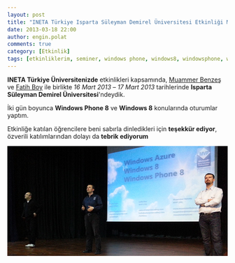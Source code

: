 ```yaml
---
layout: post
title: "INETA Türkiye Isparta Süleyman Demirel Üniversitesi Etkinliği Mart 2013"
date: 2013-03-18 22:00
author: engin.polat
comments: true
category: [Etkinlik]
tags: [etkinliklerim, seminer, windows phone, windows8, windowsphone, wp8]
---
```

**INETA Türkiye Üniversitenizde** etkinlikleri kapsamında, <a href="http://www.muammerbenzes.com/" title="Muammer Benzeş" target="_blank">Muammer Benzeş</a> ve <a href="http://fatihboy.com/" title="Fatih Boy" target="_blank">Fatih Boy</a> ile birlikte *16 Mart 2013* – *17 Mart 2013* tarihlerinde **Isparta Süleyman Demirel Üniversitesi**'ndeydik.

İki gün boyunca **Windows Phone 8** ve **Windows 8** konularında oturumlar yaptım.

Etkinliğe katılan öğrencilere beni sabırla dinledikleri için **teşekkür ediyor**, özverili katılımlarından dolayı da **tebrik ediyorum**

![](/assets/uploads/2013/03/SuleymanDemirelUniversitesi.jpg)

